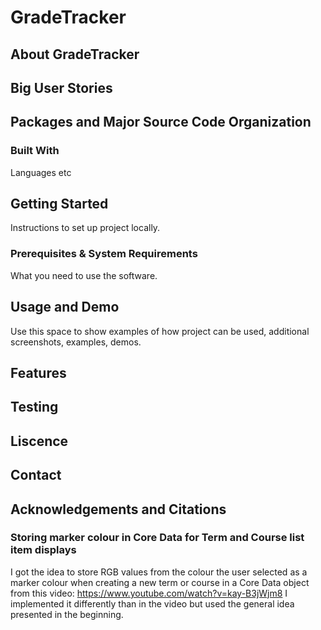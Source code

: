 #  GradeTracker

## About GradeTracker

## Big User Stories

## Packages and Major Source Code Organization 

### Built With
Languages etc

## Getting Started
Instructions to set up project locally.

### Prerequisites & System Requirements
What you need to use the software.

## Usage and Demo
Use this space to show examples of how project can be used, additional screenshots, examples, demos. 

## Features

## Testing

## Liscence

## Contact

## Acknowledgements and Citations
### Storing marker colour in Core Data for Term and Course list item displays
I got the idea to store RGB values from the colour the user selected as a marker colour when creating a new term or course in a Core Data object from this video: https://www.youtube.com/watch?v=kay-B3jWjm8
I implemented it differently than in the video but used the general idea presented in the beginning.
